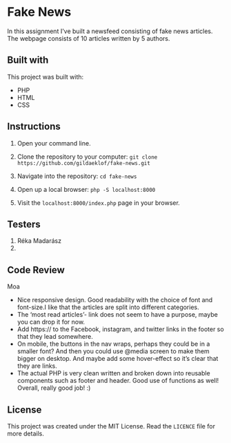 # Fake News
In this assignment I've built a newsfeed consisting of fake news articles.
The webpage consists of 10 articles written by 5 authors.

## Built with
This project was built with:
* PHP
* HTML
* CSS

## Instructions
1. Open your command line.

2. Clone the repository to your computer: `git clone https://github.com/gildaeklof/fake-news.git`

3. Navigate into the repository: `cd fake-news` 

4. Open up a local browser: `php -S localhost:8000`

5. Visit the `localhost:8000/index.php` page in your browser.

## Testers

1. Réka Madarász
2. 
## Code Review
Moa 

* Nice responsive design. Good readability with the choice of font and font-size.I like that the articles are split into different categories. 
* The ‘most read articles’- link does not seem to have a purpose, maybe you can drop it for now. 
* Add https:// to the Facebook, instagram, and twitter links in the footer so that they lead somewhere.
* On mobile, the buttons in the nav wraps, perhaps they could be in a smaller font? And then you could use @media screen to make them bigger on desktop. And maybe add some hover-effect so it’s clear that they are links.
* The actual PHP is very clean written and broken down into reusable components such as footer and header. Good use of functions as well! Overall, really good job! :) 

## License
This project was created under the MIT License. Read the `LICENCE` file for more details.

